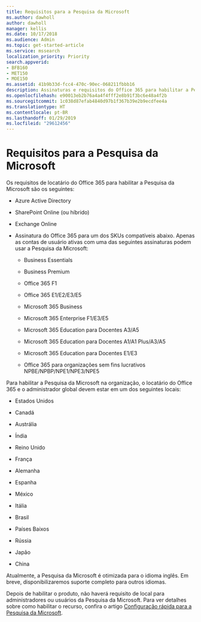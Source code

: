 ```yaml
---
title: Requisitos para a Pesquisa da Microsoft
ms.author: dawholl
author: dawholl
manager: kellis
ms.date: 10/17/2018
ms.audience: Admin
ms.topic: get-started-article
ms.service: mssearch
localization_priority: Priority
search.appverid:
- BFB160
- MET150
- MOE150
ms.assetid: 41b9b33d-fcc4-470c-90ec-068211fbbb16
description: Assinaturas e requisitos do Office 365 para habilitar a Pesquisa da Microsoft
ms.openlocfilehash: e90013eb2b76a4a4f4fff2e8b91f3bc6e48a4f2b
ms.sourcegitcommit: 1c038d87efab4840d97b1f367b39e2b9ecdfee4a
ms.translationtype: HT
ms.contentlocale: pt-BR
ms.lasthandoff: 01/29/2019
ms.locfileid: "29612456"
---
```

# <a name="requirements-for-microsoft-search"></a>Requisitos para a Pesquisa da Microsoft

Os requisitos de locatário do Office 365 para habilitar a Pesquisa da Microsoft são os seguintes: 
  
- Azure Active Directory
    
- SharePoint Online (ou híbrido)
    
- Exchange Online
    
- Assinatura do Office 365 para um dos SKUs compatíveis abaixo. Apenas as contas de usuário ativas com uma das seguintes assinaturas podem usar a Pesquisa da Microsoft:
    
  - Business Essentials
    
  - Business Premium
    
  - Office 365 F1
    
  - Office 365 E1/E2/E3/E5
    
  - Microsoft 365 Business
    
  - Microsoft 365 Enterprise F1/E3/E5
    
  - Microsoft 365 Education para Docentes A3/A5
    
  - Microsoft 365 Education para Docentes A1/A1 Plus/A3/A5
    
  - Microsoft 365 Education para Docentes E1/E3
    
  - Office 365 para organizações sem fins lucrativos NPBE/NPBP/NPE1/NPE3/NPE5
    
Para habilitar a Pesquisa da Microsoft na organização, o locatário do Office 365 e o administrador global devem estar em um dos seguintes locais:
  
- Estados Unidos
    
- Canadá
    
- Austrália
    
- Índia
    
- Reino Unido
    
- França
    
- Alemanha
  
- Espanha
    
- México
    
- Itália
    
- Brasil
    
- Países Baixos
    
- Rússia
    
- Japão

- China
 
Atualmente, a Pesquisa da Microsoft é otimizada para o idioma inglês. Em breve, disponibilizaremos suporte completo para outros idiomas.

Depois de habilitar o produto, não haverá requisito de local para administradores ou usuários da Pesquisa da Microsoft. Para ver detalhes sobre como habilitar o recurso, confira o artigo [Configuração rápida para a Pesquisa da Microsoft](quick-set-up.md). 

  

